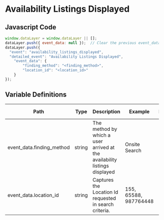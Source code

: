 # Availability Listings Displayed

### 

## Javascript Code
```js
window.dataLayer = window.dataLayer || [];
dataLayer.push({ event_data: null });  // Clear the previous event_data object.
dataLayer.push({
  "event": "availability_listings_displayed",
  "detailed_event": "Availability Listings Displayed",
    "event_data": {
        "finding_method": "<finding_method>",
        "location_id": "<location_id>"
    }
});
```

## Variable Definitions

|Path|Type|Description|Example|Pattern|Min Length|Max Length|Minimum|Maximum|Multiple Of|
| --- | --- | --- | --- | --- | --- | --- | --- | --- | --- |
|event_data.finding_method|string|The method by which a user arrived at the availability listings displayed|Onsite Search|||||||
|event_data.location_id|string|Captures the Location Id requested in search criteria.|155, 65588, 987764448|||||||




